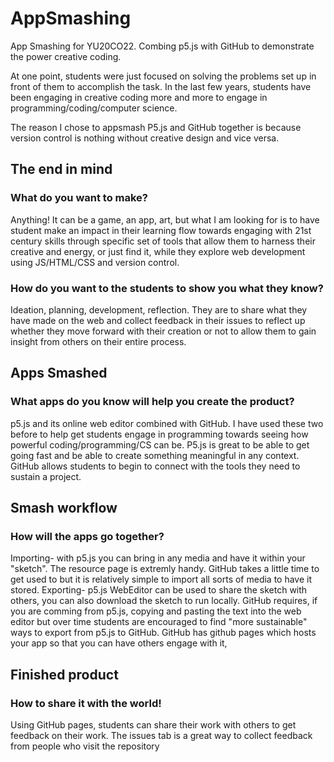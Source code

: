 # AppSmashing
App Smashing for YU20CO22. Combing p5.js with GitHub to demonstrate the power creative coding.

At one point, students were just focused on solving the problems set up in front of them to accomplish the task.
In the last few years, students have been engaging in creative coding more and more to engage in programming/coding/computer science.

The reason I chose to appsmash P5.js and GitHub together is because version control is nothing without creative design and vice versa.

## The end in mind
### What do you want to make?

Anything! It can be a game, an app, art, but what I am looking for is to have student make an impact in their learning flow towards engaging with 21st century skills through specific set of tools that allow them to harness their creative and energy, or just find it, while they explore web development using JS/HTML/CSS and version control.

### How do you want to the students to show you what they know?

Ideation, planning, development, reflection. They are to share what they have made on the web and collect feedback in their issues to reflect up whether they move forward with their creation or not to allow them to gain insight from others on their entire process.

## Apps Smashed
### What apps do you know will help you create the product?
p5.js and its online web editor combined with GitHub.
I have used these two before to help get students engage in programming towards seeing how powerful coding/programming/CS can be.
P5.js is great to be able to get going fast and be able to create something meaningful in any context.
GitHub allows students to begin to connect with the tools they need to sustain a project.

## Smash workflow
### How will the apps go together?
Importing- with p5.js you can bring in any media and have it within your "sketch". The resource page is extremly handy.
GitHub takes a little time to get used to but it is relatively simple to import all sorts of media to have it stored.
Exporting- p5.js WebEditor can be used to share the sketch with others, you can also download the sketch to run locally.
GitHub requires, if you are comming from p5.js, copying and pasting the text into the web editor but over time students are encouraged to find  "more sustainable" ways to export from p5.js to GitHub. GitHub has github pages which hosts your app so that you can have others engage with it,

## Finished product
### How to share it with the world!
Using GitHub pages, students can share their work with others to get feedback on their work. The issues tab is a great way to collect feedback from people who visit the repository
